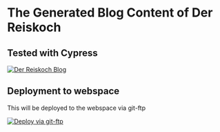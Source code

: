 # The Generated Blog Content of Der Reiskoch

## Tested with Cypress

[![Der Reiskoch Blog](https://img.shields.io/endpoint?url=https://dashboard.cypress.io/badge/simple/f5g2p4/development&style=flat&logo=cypress)](https://dashboard.cypress.io/projects/f5g2p4/runs)

## Deployment to webspace

This will be deployed to the webspace via git-ftp

[![Deploy via git-ftp](https://github.com/Der-Reiskoch/foodie_public/actions/workflows/deploy-with-git-ftp.yml/badge.svg)](https://github.com/Der-Reiskoch/foodie_public/actions/workflows/deploy-with-git-ftp.yml)